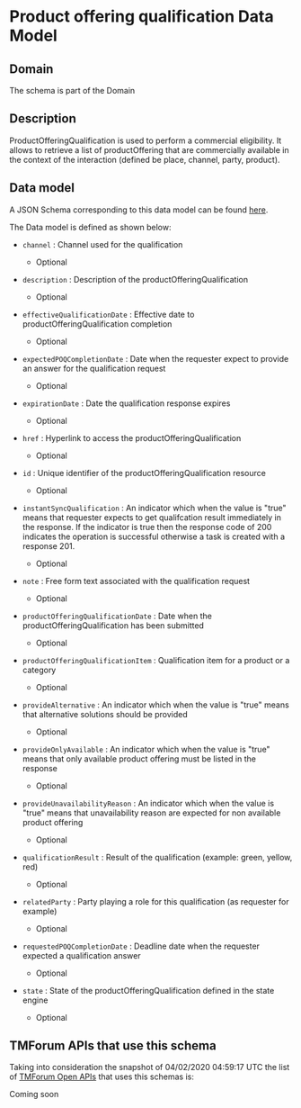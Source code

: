 # Product offering qualification Data Model

## Domain

The  schema is part of the  Domain

## Description

ProductOfferingQualification is used to perform a commercial eligibility. It allows to retrieve a list of productOffering that are commercially available in the context of the interaction (defined be place, channel, party, product).

## Data model

A JSON Schema corresponding to this data model can be found
[here](https://github.com/tmforum-rand/schemas/blob/candidates/Product/ProductOfferingQualification.schema.json).

The Data model is defined as shown below:

- `channel` : Channel used for the qualification

  - Optional


- `description` : Description of the productOfferingQualification

  - Optional


- `effectiveQualificationDate` : Effective date to productOfferingQualification completion

  - Optional


- `expectedPOQCompletionDate` : Date when the requester expect to provide an answer for the qualification request

  - Optional


- `expirationDate` : Date the qualification response expires

  - Optional


- `href` : Hyperlink to access the productOfferingQualification

  - Optional


- `id` : Unique identifier of the productOfferingQualification resource

  - Optional


- `instantSyncQualification` : An indicator which when the value is &quot;true&quot; means that requester expects to get qualifcation result immediately in the response. If the indicator is true then the response code of 200 indicates the operation is successful otherwise a task is created with a response 201.

  - Optional


- `note` : Free form text associated with the qualification request

  - Optional


- `productOfferingQualificationDate` : Date when the productOfferingQualification has been submitted

  - Optional


- `productOfferingQualificationItem` : Qualification item for a product or a category

  - Optional


- `provideAlternative` : An indicator which when the value is &quot;true&quot; means that alternative solutions should be provided

  - Optional


- `provideOnlyAvailable` : An indicator which when the value is &quot;true&quot; means that only available product offering must be listed in the response

  - Optional


- `provideUnavailabilityReason` : An indicator which when the value is &quot;true&quot; means that unavailability reason are expected for non available product offering

  - Optional


- `qualificationResult` : Result of the qualification (example: green, yellow, red)

  - Optional


- `relatedParty` : Party playing a role for this qualification (as requester for example)

  - Optional


- `requestedPOQCompletionDate` : Deadline date when the requester expected a qualification answer

  - Optional


- `state` : State of the productOfferingQualification defined in the state engine

  - Optional






## TMForum APIs that use this schema

Taking into consideration the snapshot of 04/02/2020 04:59:17 UTC the list of [TMForum Open APIs](https://www.tmforum.org/open-apis/) that uses this schemas is:

Coming soon